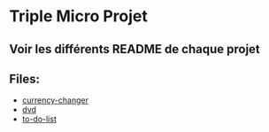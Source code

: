# Triple Micro Projet

## Voir les différents README de chaque projet

## Files:
- [currency-changer](./currency-changer)
- [dvd](./dvd)
- [to-do-list](./to-do-list)